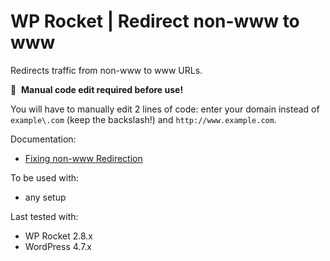 # WP Rocket | Redirect non-www to www

Redirects traffic from non-www to www URLs.

📝&#160;&#160;**Manual code edit required before use!**

You will have to manually edit 2 lines of code: enter your domain instead of `example\.com` (keep the backslash!) and `http://www.example.com`.

Documentation:
* [Fixing non-www Redirection](http://docs.wp-rocket.me/article/40-fixing-non-www-redirection)

To be used with:
* any setup

Last tested with:
* WP Rocket 2.8.x
* WordPress 4.7.x
